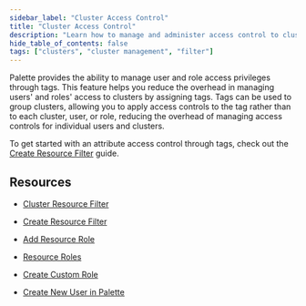 ```yaml
---
sidebar_label: "Cluster Access Control"
title: "Cluster Access Control"
description: "Learn how to manage and administer access control to clusters through tags."
hide_table_of_contents: false
tags: ["clusters", "cluster management", "filter"]
---
```


Palette provides the ability to manage user and role access privileges through tags. This feature helps you reduce the
overhead in managing users' and roles' access to clusters by assigning tags. Tags can be used to group clusters,
allowing you to apply access controls to the tag rather than to each cluster, user, or role, reducing the overhead of
managing access controls for individual users and clusters.

To get started with an attribute access control through tags, check out the
[Create Resource Filter](create-add-filter.md) guide.

## Resources

- [Cluster Resource Filter](create-add-filter.md)

- [Create Resource Filter](create-add-filter.md#create-resource-filter)

- [Add Resource Role](create-add-filter.md#add-resource-role)

- [Resource Roles](../../../user-management/palette-rbac/resource-scope-roles-permissions.md)

- [Create Custom Role](../../../user-management/users-and-teams/create-user.md#create-custom-role)

- [Create New User in Palette](../../../user-management/users-and-teams/create-user.md#create-a-new-user)
